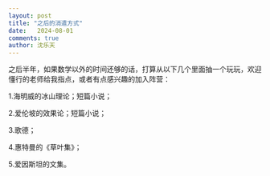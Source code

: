 ```yaml
---
layout: post
title: "之后的消遣方式"
date:   2024-08-01
comments: true
author: 沈乐天
---
```

之后半年，如果数学以外的时间还够的话，打算从以下几个里面抽一个玩玩，欢迎懂行的老师给我指点，或者有点感兴趣的加入阵营：

1.海明威的冰山理论；短篇小说；

2.爱伦坡的效果论；短篇小说；

3.歌德；

4.惠特曼的《草叶集》；

5.爱因斯坦的文集。
